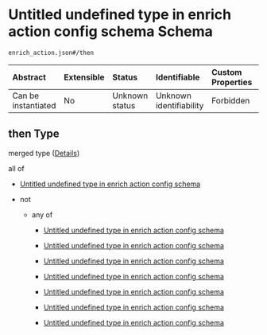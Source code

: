 # Untitled undefined type in enrich action config schema Schema

```txt
enrich_action.json#/then
```



| Abstract            | Extensible | Status         | Identifiable            | Custom Properties | Additional Properties | Access Restrictions | Defined In                                                                |
| :------------------ | :--------- | :------------- | :---------------------- | :---------------- | :-------------------- | :------------------ | :------------------------------------------------------------------------ |
| Can be instantiated | No         | Unknown status | Unknown identifiability | Forbidden         | Allowed               | none                | [enrich\_action.json\*](../out/enrich_action.json "open original schema") |

## then Type

merged type ([Details](enrich_action-then.md))

all of

* [Untitled undefined type in enrich action config schema](enrich_action-then-allof-0.md "check type definition")

* not

  * any of

    * [Untitled undefined type in enrich action config schema](enrich_action-then-allof-1-not-anyof-0.md "check type definition")

    * [Untitled undefined type in enrich action config schema](enrich_action-then-allof-1-not-anyof-1.md "check type definition")

    * [Untitled undefined type in enrich action config schema](enrich_action-then-allof-1-not-anyof-2.md "check type definition")

    * [Untitled undefined type in enrich action config schema](enrich_action-then-allof-1-not-anyof-3.md "check type definition")

    * [Untitled undefined type in enrich action config schema](enrich_action-then-allof-1-not-anyof-4.md "check type definition")

    * [Untitled undefined type in enrich action config schema](enrich_action-then-allof-1-not-anyof-5.md "check type definition")

    * [Untitled undefined type in enrich action config schema](enrich_action-then-allof-1-not-anyof-6.md "check type definition")

